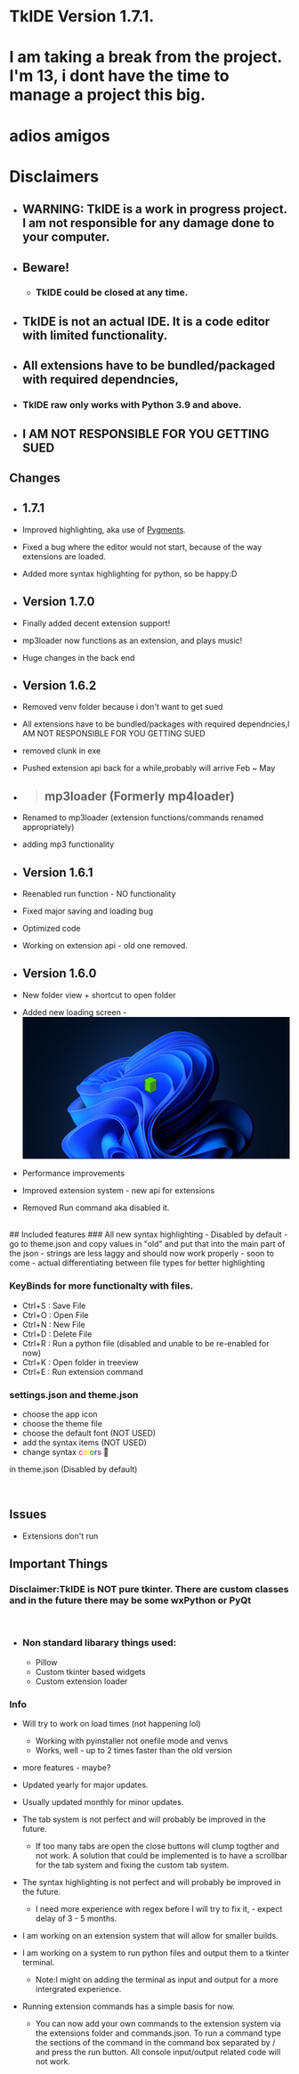 # TkIDE  Version 1.7.1.
# I am taking a break from the project. I'm 13, i dont have the time to manage a project this big. 
# adios amigos
# Disclaimers
- ## WARNING: TkIDE is a work in progress project. I am not responsible for any damage done to your computer.
- ## **Beware!**
  - ### **TkIDE** could be closed at any time.

- ## TkIDE is not an actual IDE. It is a code editor with limited functionality.
- ## All extensions have to be bundled/packaged with required dependncies,
- ### TkIDE raw only works with Python 3.9 and above.
- ## I AM NOT RESPONSIBLE FOR YOU GETTING SUED 



## Changes  

- ## 1.7.1
- Improved highlighting, aka use of [Pygments](https://pygments.org/).
- Fixed a bug where the editor would not start, because of the way extensions are loaded.
- Added more syntax highlighting for python, so be happy:D

- ## Version 1.7.0
- Finally added decent extension support!
- mp3loader now functions as an extension, and plays music!
- Huge changes in the back end


- ## Version 1.6.2
- Removed venv folder because i don't want to get sued
- All extensions have to be bundled/packages with required dependncies,I AM NOT RESPONSIBLE FOR YOU GETTING SUED
- removed clunk in exe
- Pushed extension api back for a while,probably will arrive Feb ~ May
- > ## mp3loader (Formerly mp4loader) 
- Renamed to mp3loader (extension functions/commands renamed appropriately)
- adding mp3 functionality
- ## Version 1.6.1
- Reenabled run function - NO functionality
- Fixed major saving and loading bug
- Optimized code
- Working on extension api - old one removed.
- ## Version 1.6.0
- New folder view + shortcut to open folder
- Added new loading screen - ![Loading Screen](assets/LoadingEx.jpg)
- Performance improvements
- Improved extension system - new api for extensions
- Removed Run command aka disabled it.
<br>
## Included features
### All new syntax highlighting 
- Disabled by default - go to theme.json and copy values in "old" and put that into the main part of the json
- strings are less laggy and should now work properly
- soon to come - actual differentiating between file types for better highlighting

### KeyBinds for more functionalty with files.
- Ctrl+S : Save File 
- Ctrl+O : Open File
- Ctrl+N : New File
- Ctrl+D : Delete File
- Ctrl+R : Run a python file (disabled and unable to be re-enabled for now)
- Ctrl+K : Open folder in treeview
- Ctrl+E : Run extension command
### settings.json and theme.json
- choose the app icon
- choose the theme file 
- choose the default font (NOT USED)
- add the syntax items (NOT USED)
- change syntax
<span style="color:red">c</span><span style="color:orange">o</span><span style="color:yellow">l</span><span style="color:green">o</span><span style="color:blue">r</span><span style="color:purple">s</span> :rainbow: 



in theme.json (Disabled by default)

<br>

## Issues
- Extensions don't run 

## Important Things

### Disclaimer:TkIDE is <b><b>NOT</b></b> pure tkinter. There are custom classes and in the future there may be some wxPython or PyQt
<br>

- ### Non standard libarary things used:
  - Pillow
  - Custom tkinter based widgets
  - Custom extension loader
  

### Info

- Will try to work on load times (not happening lol)
    - Working with pyinstaller not onefile mode and venvs
    - Works, well - up to 2 times faster than the old version
- more features - maybe?
- Updated yearly for major updates.
- Usually updated monthly for minor updates.

- The tab system is not perfect and will probably be improved in the future.

    - If too many tabs are open the close buttons will clump togther and not work. A solution that could be implemented is to have a scrollbar for the tab system and fixing the custom tab system.

- The syntax highlighting is not perfect and will probably be improved in the future.

    - I need more experience with regex before I will try to fix it, - expect delay of 3 - 5 months.

- I am working on an extension system that will allow for smaller builds.

- I am working on a system to run python files and output them to a tkinter terminal.

  - Note:I might  on adding the terminal as input and output for a more intergrated experience.

- Running extension commands has a simple basis for now.
  - You can now add your own commands to the extension system via the extensions folder and commands.json. To run a command type the sections of the command in the command box separated by / and press the run button. All console input/output related code will not work.


